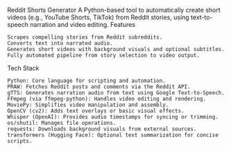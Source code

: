 Reddit Shorts Generator
A Python-based tool to automatically create short videos (e.g., YouTube Shorts, TikTok) from Reddit stories, using text-to-speech narration and video editing.
Features

    Scrapes compelling stories from Reddit subreddits.
    Converts text into narrated audio.
    Generates short videos with background visuals and optional subtitles.
    Fully automated pipeline from story selection to video output.

Tech Stack

    Python: Core language for scripting and automation.
    PRAW: Fetches Reddit posts and comments via the Reddit API.
    gTTS: Generates narration audio from text using Google Text-to-Speech.
    FFmpeg (via ffmpeg-python): Handles video editing and rendering.
    MoviePy: Simplifies video manipulation and assembly.
    OpenCV (cv2): Adds text overlays or basic visual effects.
    Whisper (OpenAI): Provides audio timestamps for syncing or trimming.
    os/shutil: Manages file operations.
    requests: Downloads background visuals from external sources.
    transformers (Hugging Face): Optional text summarization for concise scripts.
